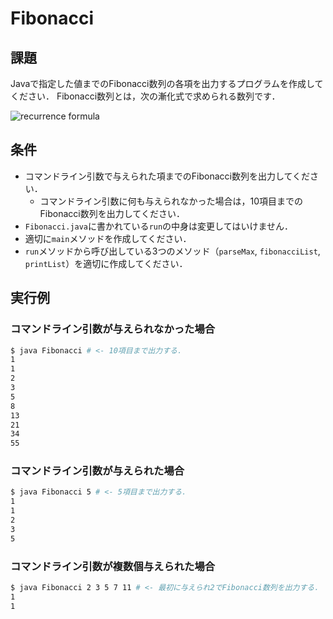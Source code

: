 # Fibonacci

## 課題

Javaで指定した値までのFibonacci数列の各項を出力するプログラムを作成してください．
Fibonacci数列とは，次の漸化式で求められる数列です．

![recurrence formula](https://latex.codecogs.com/svg.download?%5Cinline%20fibonacci%28n%29%20%3D%20%5Cbegin%7Bcases%7D%201%20%26%20n%20%3D%201%20%5C%5C%201%20%26%20n%20%3D%202%20%5C%5C%20fibonacci%28n%20-%201%29%20+%20fibonacci%28n%20-%202%29%20%26%20n%20%3E%202%20%5Cend%7Bcases%7D)

## 条件

* コマンドライン引数で与えられた項までのFibonacci数列を出力してください．
    * コマンドライン引数に何も与えられなかった場合は，10項目までのFibonacci数列を出力してください．
* `Fibonacci.java`に書かれている`run`の中身は変更してはいけません．
* 適切に`main`メソッドを作成してください．
* `run`メソッドから呼び出している3つのメソッド（`parseMax`, `fibonacciList`, `printList`）を適切に作成してください．

## 実行例

### コマンドライン引数が与えられなかった場合

```sh
$ java Fibonacci # <- 10項目まで出力する．
1
1
2
3
5
8
13
21
34
55
```

### コマンドライン引数が与えられた場合

```sh
$ java Fibonacci 5 # <- 5項目まで出力する．
1
1
2
3
5
```

### コマンドライン引数が複数個与えられた場合

```sh
$ java Fibonacci 2 3 5 7 11 # <- 最初に与えられ2でFibonacci数列を出力する．
1
1
```
